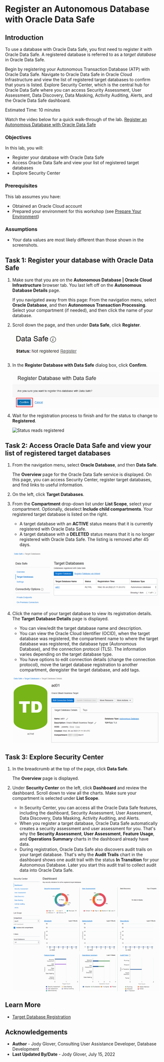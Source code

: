 # Register an Autonomous Database with Oracle Data Safe

## Introduction

To use a database with Oracle Data Safe, you first need to register it with Oracle Data Safe. A registered database is referred to as a _target database_ in Oracle Data Safe.

Begin by registering your Autonomous Transaction Database (ATP) with Oracle Data Safe. Navigate to Oracle Data Safe in Oracle Cloud Infrastructure and view the list of registered target databases to confirm that yours is listed. Explore Security Center, which is the central hub for Oracle Data Safe where you can access Security Assessment, User Assessment, Data Discovery, Data Masking, Activity Auditing, Alerts, and the Oracle Data Safe dashboard.

Estimated Time: 10 minutes

Watch the video below for a quick walk-through of the lab.
[Register an Autonomous Database with Oracle Data Safe](videohub:1_0yhculpk)

### Objectives

In this lab, you will:

- Register your database with Oracle Data Safe
- Access Oracle Data Safe and view your list of registered target databases
- Explore Security Center

### Prerequisites

This lab assumes you have:

- Obtained an Oracle Cloud account
- Prepared your environment for this workshop (see [Prepare Your Environment](?lab=prepare-environment))

### Assumptions

- Your data values are most likely different than those shown in the screenshots.


## Task 1: Register your database with Oracle Data Safe

1. Make sure that you are on the **Autonomous Database | Oracle Cloud Infrastructure** browser tab. You last left off on the **Autonomous Database Details** page.

    If you navigated away from this page: From the navigation menu, select **Oracle Database**, and then **Autonomous Transaction Processing**. Select your compartment (if needed), and then click the name of your database.

2. Scroll down the page, and then under **Data Safe**, click **Register**.

    ![Register option for your database](images/register-database.png "Register option for your database")

3. In the **Register Database with Data Safe** dialog box, click **Confirm**.

    ![Register Database with Data Safe confirm dialog box](images/confirm-registration.png "Register Database with Data Safe confirm dialog box")


4. Wait for the registration process to finish and for the status to change to **Registered**.

    ![Status reads registered](images/status-registered.png "Status reads registered" )


## Task 2: Access Oracle Data Safe and view your list of registered target databases


1. From the navigation menu, select **Oracle Database**, and then **Data Safe**.

    The **Overview** page for the Oracle Data Safe service is displayed. On this page, you can access Security Center, register target databases, and find links to useful information.

2. On the left, click **Target Databases**.

3. From the **Compartment** drop-down list under **List Scope**, select your compartment. Optionally, deselect **Include child compartments**. Your registered target database is listed on the right.

    - A target database with an **ACTIVE** status means that it is currently registered with Oracle Data Safe.
    - A target database with a **DELETED** status means that it is no longer registered with Oracle Data Safe. The listing is removed after 45 days.

    ![Target Databases page in OCI](images/target-databases-page-oci.png "Target Databases page in OCI")

4. Click the name of your target database to view its registration details. The **Target Database Details** page is displayed.

    - You can view/edit the target database name and description.
    - You can view the Oracle Cloud Identifier (OCID), when the target database was registered, the compartment name to where the target database was registered, the database type (Autonomous Database), and the connection protocol (TLS). The information varies depending on the target database type.
    - You have options to edit connection details (change the connection protocol), move the target database registration to another compartment, deregister the target database, and add tags.

    ![Target Database Details page](images/target-database-details-page.png "Target Database Details page")


## Task 3: Explore Security Center

1. In the breadcrumb at the top of the page, click **Data Safe**.

    The **Overview** page is displayed.

2. Under **Security Center** on the left, click **Dashboard** and review the dashboard. Scroll down to view all the charts. Make sure your compartment is selected under **List Scope**.

    - In Security Center, you can access all the Oracle Data Safe features, including the dashboard, Security Assessment, User Assessment, Data Discovery, Data Masking, Activity Auditing, and Alerts.
    - When you register a target database, Oracle Data Safe automatically creates a security assessment and user assessment for you. That's why the **Security Assessment**, **User Assessment**, **Feature Usage**, and **Operations Summary** charts in the dashboard already have data.
    - During registration, Oracle Data Safe also discovers audit trails on your target database. That's why the **Audit Trails** chart in the dashboard shows one audit trail with the status **In Transition** for your Autonomous Database. Later you start this audit trail to collect audit data into Oracle Data Safe.

    ![Initial Dashboard](images/dashboard-initial.png "Initial Dashboard")


## Learn More

- [Target Database Registration](https://www.oracle.com/pls/topic/lookup?ctx=en/cloud/paas/data-safe&id=ADMDS-GUID-B5F255A7-07DD-4731-9FA5-668F7DD51AA6)


## Acknowledgements

- **Author** - Jody Glover, Consulting User Assistance Developer, Database Development
- **Last Updated By/Date** - Jody Glover, July 15, 2022

